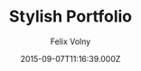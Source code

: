---
title: Stylish Portfolio
github: https://github.com/volny/stylish-portfolio-jekyll
demo: https://volny.github.io/stylish-portfolio-jekyll/
author: Felix Volny
ssg:
  - Jekyll
cms:
  - No Cms
date: 2015-09-07T11:16:39.000Z
github_branch: master
description: A Jekyll implementation of the Stylish Portfolio template by Start Bootstrap
stale: true
---